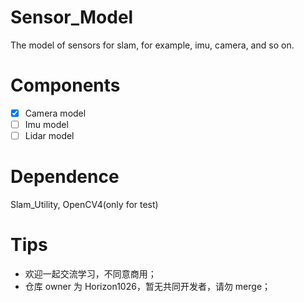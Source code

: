 # Sensor_Model
The model of sensors for slam, for example, imu, camera, and so on.

# Components
- [x] Camera model
- [ ] Imu model
- [ ] Lidar model

# Dependence
Slam_Utility, OpenCV4(only for test)

# Tips
- 欢迎一起交流学习，不同意商用；
- 仓库 owner 为 Horizon1026，暂无共同开发者，请勿 merge；
